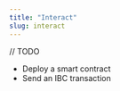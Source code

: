 ```yaml
---
title: "Interact"
slug: interact
---
```


// TODO

-   Deploy a smart contract
-   Send an IBC transaction
